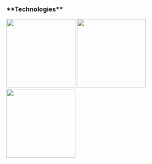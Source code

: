<h3>**Technologies**</h3>
<a href="https://https://html.com/" title="HTML"><img src="https://cdn.pixabay.com/photo/2017/08/05/11/16/logo-2582748_960_720.png" width="180" height="180" /></a>
<a href="https://www.w3schools.com/css/" title="HTML"><img src="https://cdn.pixabay.com/photo/2017/08/05/11/16/logo-2582747_960_720.png" width="180" height="180" /></a>
<a href="https://javascript.info" title="HTML"><img src="https://upload.wikimedia.org/wikipedia/commons/thumb/6/6a/JavaScript-logo.png/800px-JavaScript-logo.png" width="180" height="180" /></a>
